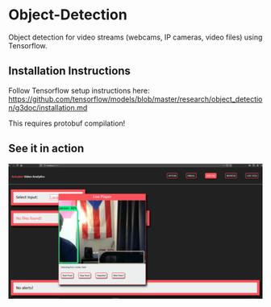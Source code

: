 # Object-Detection
Object detection for video streams (webcams, IP cameras, video files) using Tensorflow.
## Installation Instructions
Follow Tensorflow setup instructions here:
https://github.com/tensorflow/models/blob/master/research/object_detection/g3doc/installation.md

This requires protobuf compilation! 
## See it in action
![that's me!](https://github.com/robertegj/Object-Detection/blob/master/screenshot.gif)

